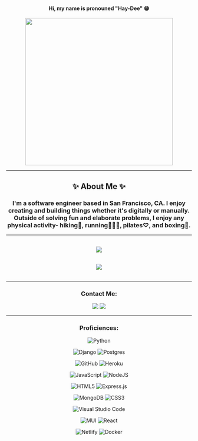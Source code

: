 <div align="center">
<h4>Hi, my name is pronouned "Hay-Dee" 😁</h4>
<img align="center" src="https://i.imgur.com/5H6Iq5z.jpg" width="400px">
<hr>
<h2>✨ About Me ✨</h2>
<h3>I'm a software engineer based in San Francisco, CA. I enjoy creating and building things whether it's digitally or manually.  Outside of solving fun and elaborate problems, I enjoy any physical activity- hiking🥾, running🏃🏽‍♀️, pilates♡, and boxing🥊. </h3>

<hr>
 <br>
  <a href="#"><img align="center" src="https://github-readme-stats.vercel.app/api?username=haaayd&show_icons=true&theme=radical" /></a>
  <br>
  <br>
  
  <a href="#"><img align="center" src="https://github-readme-stats.vercel.app/api/top-langs/?username=haaayd&layout=compact&theme=dark&show_icons=true" /></a>
  <br>
  <br>
  <hr>
    <div>
        <h3>Contact Me:</h3>
        <a href="https://www.linkedin.com/in/haydee-sramirez/"><img src="https://img.shields.io/badge/-LinkedIn-0077B5?style=flat-square&logo=LinkedIn&logoColor=white" /></a>
        <a href="mailto: haydee.sramirez@gmail.com"><img src="https://img.shields.io/badge/-Gmail-D14836?style=flat-square&logo=Gmail&logoColor=white" /></a>
        <!-- <a href="https://github.com/haaayd"><img src="https://img.shields.io/github/followers/haaayd?color=black&label=GitHub&logo=GitHub&logoColor=white&style=flat-square" />  </a> -->
    </div>

  
  <hr>
    <div>
      <h3>Proficiences:</h3>



![Python](https://img.shields.io/badge/python-3670A0?style=for-the-badge&logo=python&logoColor=ffdd54)


![Django](https://img.shields.io/badge/django-%23092E20.svg?style=for-the-badge&logo=django&logoColor=white)
![Postgres](https://img.shields.io/badge/postgres-%23316192.svg?style=for-the-badge&logo=postgresql&logoColor=white)

![GitHub](https://img.shields.io/badge/github-%23121011.svg?style=for-the-badge&logo=github&logoColor=white)
![Heroku](https://img.shields.io/badge/heroku-%23430098.svg?style=for-the-badge&logo=heroku&logoColor=white)

![JavaScript](https://img.shields.io/badge/javascript-%23323330.svg?style=for-the-badge&logo=javascript&logoColor=%23F7DF1E)
![NodeJS](https://img.shields.io/badge/node.js-6DA55F?style=for-the-badge&logo=node.js&logoColor=white)

![HTML5](https://img.shields.io/badge/html5-%23E34F26.svg?style=for-the-badge&logo=html5&logoColor=white)
![Express.js](https://img.shields.io/badge/express.js-%23404d59.svg?style=for-the-badge&logo=express&logoColor=%2361DAFB)

![MongoDB](https://img.shields.io/badge/MongoDB-%234ea94b.svg?style=for-the-badge&logo=mongodb&logoColor=white)
![CSS3](https://img.shields.io/badge/css3-%231572B6.svg?style=for-the-badge&logo=css3&logoColor=white)


![Visual Studio Code](https://img.shields.io/badge/Visual%20Studio%20Code-0078d7.svg?style=for-the-badge&logo=visual-studio-code&logoColor=white)

![MUI](https://img.shields.io/badge/MUI-%230081CB.svg?style=for-the-badge&logo=mui&logoColor=white)
![React](https://img.shields.io/badge/react-%2320232a.svg?style=for-the-badge&logo=react&logoColor=%2361DAFB)

![Netlify](https://img.shields.io/badge/netlify-%23000000.svg?style=for-the-badge&logo=netlify&logoColor=#00C7B7) 
![Docker](https://img.shields.io/badge/docker-%230db7ed.svg?style=for-the-badge&logo=docker&logoColor=white)
    </div>
  
  
</div>